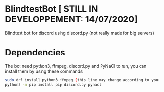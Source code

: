 # BlindtestBot [ STILL IN DEVELOPPEMENT: 14/07/2020]
Blindtest bot for discord using discord.py (not really made for big servers)

# Dependencies
The bot need python3, ffmpeg, discord.py and PyNaCl to run, you can install them by using these commands:
```sh
sudo dnf install python3 ffmpeg (this line may change according to your Linux ditribution)
python3 -m pip install pip discord.py pynacl
```